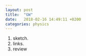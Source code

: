 ```yaml
---
layout: post
title:  "GW"
date:   2018-02-16 14:49:11 +0200
categories: physics
---
```


1. sketch.
2. links.
3. review
